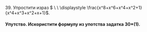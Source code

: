 $39.$ Упростити израз $ \ \ \displaystyle \frac{x^8+x^6+x^4+x^2+1}{x^4+x^3+x^2+x+1}$.

#### Упутство. Искористити формулу из употства задатка 30*(1).